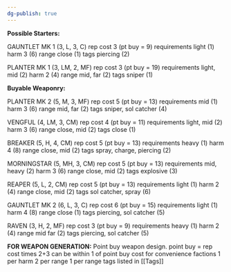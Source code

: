 ```yaml
---
dg-publish: true
---
```

**Possible Starters:**

GAUNTLET MK 1 (3, L, 3, C)
	rep cost
		3 (pt buy = 9)
	requirements
		light (1)
	harm
		3 (6)
	range
		close (1)
	tags
		piercing (2)

PLANTER MK 1 (3, LM, 2, MF)
	rep cost
		3 (pt buy = 19)
	requirements
		light, mid (2)
	harm
		2 (4)
	range
		mid, far (2)
	tags
		sniper (1)

**Buyable Weaponry:**

PLANTER MK 2 (5, M, 3, MF)
	rep cost
		5 (pt buy = 13)
	requirements
		mid (1)
	harm
		3 (6)
	range
		mid, far (2)
	tags
		sniper, sol catcher (4)

VENGFUL (4, LM, 3, CM)
	rep cost
		4 (pt buy = 11)
	requirements
		light, mid (2)
	harm
		3 (6)
	range
		close, mid (2)
	tags
		close (1)

BREAKER (5, H, 4, CM)
	rep cost
		5 (pt buy = 13)
	requirements
		heavy (1)
	harm
		4 (8)
	range
		close, mid (2)
	tags
		spray, charge, piercing (2)

MORNINGSTAR (5, MH, 3, CM) 
	rep cost
		5 (pt buy = 13)
	requirements
		mid, heavy (2)
	harm
		3 (6)
	range
		close, mid (2)
	tags
		explosive (3)

REAPER (5, L, 2, CM)
	rep cost
		5 (pt buy = 13)
	requirements
		light (1)
	harm
		2 (4)
	range
		close, mid (2)
	tags
		sol catcher, spray (6)

GAUNTLET MK 2 (6, L, 3, C)
	rep cost
		6 (pt buy = 15)
	requirements
		light (1)
	harm
		4 (8)
	range
		close (1)
	tags
		piercing, sol catcher (5)

RAVEN (3, H, 2, MF)
	rep cost
		3 (pt buy = 9)
	requirements
		heavy (1)
	harm
		2 (4)
	range
		mid far (2)
	tags
		piercing, sol catcher (5)

**FOR WEAPON GENERATION:**
Point buy weapon design.
point buy = rep cost times 2+3
can be within 1 of point buy cost for convenience
factions
	1 per
harm
	2 per
range
	1 per range
tags
	listed in [[Tags]]